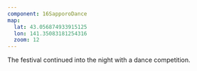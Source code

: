 ```yaml
---
component: 16SapporoDance
map:
  lat: 43.056874933915125
  lon: 141.35083181254316
  zoom: 12
---
```


The festival continued into the night with a dance competition.
